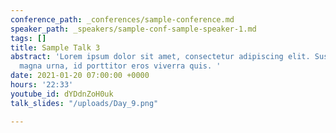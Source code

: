 ```yaml
---
conference_path: _conferences/sample-conference.md
speaker_path: _speakers/sample-conf-sample-speaker-1.md
tags: []
title: Sample Talk 3
abstract: 'Lorem ipsum dolor sit amet, consectetur adipiscing elit. Suspendisse suscipit
  magna urna, id porttitor eros viverra quis. '
date: 2021-01-20 07:00:00 +0000
hours: '22:33'
youtube_id: dYDdnZoH0uk
talk_slides: "/uploads/Day_9.png"

---
```

